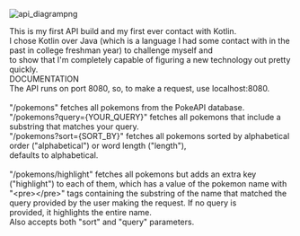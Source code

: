 ![api_diagrampng](https://github.com/artwwl/pokemon-api-service/assets/100335019/3152cc49-0359-4a7c-acda-70aca275df27)

This is my first API build and my first ever contact with Kotlin.<br>
I chose Kotlin over Java (which is a language I had some contact with in the past in college freshman year) to challenge myself and<br>
to show that I'm completely capable of figuring a new technology out pretty quickly.
<br>
DOCUMENTATION<br>
The API runs on port 8080, so, to make a request, use localhost:8080.<br>
<br>
"/pokemons" fetches all pokemons from the PokeAPI database.<br>
"/pokemons?query={YOUR_QUERY}" fetches all pokemons that include a substring that matches your query.<br>
"/pokemons?sort={SORT_BY}" fetches all pokemons sorted by alphabetical order ("alphabetical") or word length ("length"),<br> 
defaults to alphabetical.<br>
<br>
"/pokemons/highlight" fetches all pokemons but adds an extra key ("highlight") to each of them, which has a value of the pokemon name with <br>
"\<pre>\</pre>" tags containing the substring of the name that matched the query provided by the user making the request. If no query is<br> provided,
it highlights the entire name.<br>
Also accepts both "sort" and "query" parameters.
